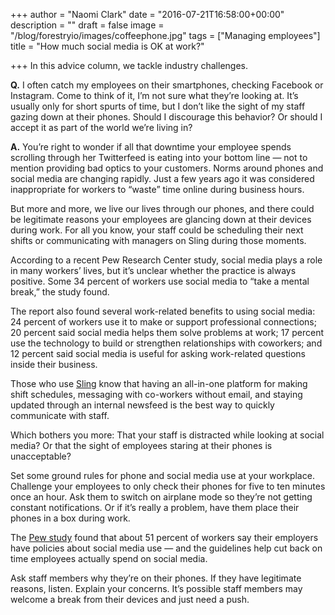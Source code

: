 +++
author = "Naomi Clark"
date = "2016-07-21T16:58:00+00:00"
description = ""
draft = false
image = "/blog/forestryio/images/coffeephone.jpg"
tags = ["Managing employees"]
title = "How much social media is OK at work?"

+++
In this advice column, we tackle industry challenges. 

**Q.** I often catch my employees on their smartphones, checking Facebook or Instagram. Come to think of it, I’m not sure what they’re looking at. It’s usually only for short spurts of time, but I don’t like the sight of my staff gazing down at their phones. Should I discourage this behavior? Or should I accept it as part of the world we’re living in?


**A.** You’re right to wonder if all that downtime your employee spends scrolling through her Twitterfeed is eating into your bottom line — not to mention providing bad optics to your customers.
Norms around phones and social media are changing rapidly. Just a few years ago it was considered inappropriate for workers to “waste” time online during business hours.


But more and more, we live our lives through our phones, and there could be legitimate reasons your employees are glancing down at their devices during work. For all you know, your staff could be scheduling their next shifts or communicating with managers on Sling during those moments.


According to a recent Pew Research Center study, social media plays a role in many workers’ lives, but it’s unclear whether the practice is always positive. Some 34 percent of workers use social media to “take a mental break,” the study found.


The report also found several work-related benefits to using social media: 24 percent of workers use it to make or support professional connections; 20 percent said social media helps them solve problems at work; 17 percent use the technology to build or strengthen relationships with coworkers; and 12 percent said social media is useful for asking work-related questions inside their business.

Those who use [Sling](https://getsling.com) know that having an all-in-one platform for making shift schedules, messaging with co-workers without email, and staying updated through an internal newsfeed is the best way to quickly communicate with staff.


Which bothers you more: That your staff is distracted while looking at social media? Or that the sight of employees staring at their phones is unacceptable?


Set some ground rules for phone and social media use at your workplace. Challenge your employees to only check their phones for five to ten minutes once an hour. Ask them to switch on airplane mode so they’re not getting constant notifications. Or if it’s really a problem, have them place their phones in a box during work.


The [Pew study](http://www.pewinternet.org/2016/06/22/social-media-and-the-workplace/) found that about 51 percent of workers say their employers have policies about social media use — and the guidelines help cut back on time employees actually spend on social media.


Ask staff members why they’re on their phones. If they have legitimate reasons, listen. Explain your concerns. It’s possible staff members may welcome a break from their devices and just need a push.